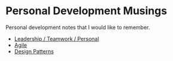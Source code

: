 # Personal Development Musings
Personal development notes that I would like to remember.

* [Leadership / Teamwork / Personal](leadership-teamwork.md)
* [Agile](agile.md)
* [Design Patterns](design-patterns.md)
